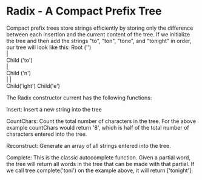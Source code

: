 Radix - A Compact Prefix Tree
=============================

Compact prefix trees store strings efficiently by storing only the difference between
each insertion and the current content of the tree. If we initialize the tree and then add the strings "to", "ton", "tone", and "tonight" in order, our tree will look like this:
        Root ('')    
           |    
      Child ('to')    
           |    
      Child ('n')    
      |         |    
Child('ight')  Child('e')    

The Radix constructor current has the following functions:    

Insert: Insert a new string into the tree

CountChars: Count the total number of characters in the tree. For the above example countChars would return '8', which is half of the total number of characters entered into the tree.

Reconstruct: Generate an array of all strings entered into the tree.

Complete: This is the classic autocomplete function. Given a partial word, the tree will return all words in the tree that can be made with that partial. If we call tree.complete('toni') on the example above, it will return ['tonight']. 